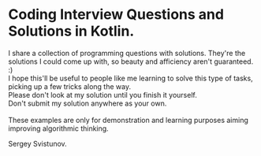 # Coding Interview Questions and Solutions in Kotlin.
I share a collection of programming questions with solutions. They're the solutions I could come up with, so beauty and afficiency aren't guaranteed. :) 
<br> I hope this'll be useful to people like me learning to solve this type of tasks, picking up a few tricks along the way.
<br>
Please don't look at my solution until you finish it yourself. <br>
Don't submit my solution anywhere as your own. <br>
<br>
These examples are only for demonstration and learning purposes aiming improving algorithmic thinking. 

Sergey Svistunov.
